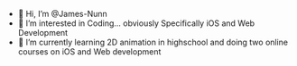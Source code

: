 - 👋 Hi, I’m @James-Nunn
- 👀 I’m interested in Coding... obviously
     Specifically iOS and Web Development
- 🌱 I’m currently learning 2D animation in highschool and doing two online courses on iOS and Web development

<!---
James-Nunn/James-Nunn is a ✨ special ✨ repository because its `README.md` (this file) appears on your GitHub profile.
You can click the Preview link to take a look at your changes.
--->
